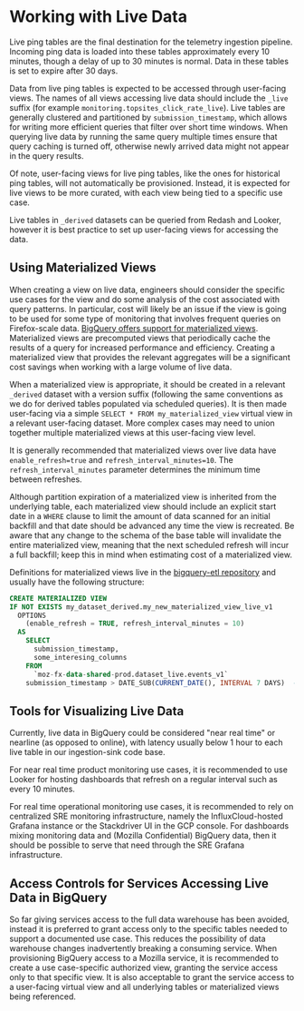 # Working with Live Data

Live ping tables are the final destination for the telemetry ingestion pipeline. Incoming ping data is loaded into these tables approximately every 10 minutes, though a delay of up to 30 minutes is normal. Data in these tables is set to expire after 30 days.

Data from live ping tables is expected to be accessed through user-facing views. The names of all views accessing live data should include the `_live` suffix (for example `monitoring.topsites_click_rate_live`). Live tables are generally clustered and partitioned by `submission_timestamp`, which allows for writing more efficient queries that filter over short time windows. When querying live data by running the same query multiple times ensure that query caching is turned off, otherwise newly arrived data might not appear in the query results.

Of note, user-facing views for live ping tables, like the ones for historical ping tables, will not automatically be provisioned. Instead, it is expected for live views to be more curated, with each view being tied to a specific use case.

Live tables in `_derived` datasets can be queried from Redash and Looker, however it is best practice to set up user-facing views for accessing the data.

## Using Materialized Views

When creating a view on live data, engineers should consider the specific use cases for the view and do some analysis of the cost associated with query patterns. In particular, cost will likely be an issue if the view is going to be used for some type of monitoring that involves frequent queries on Firefox-scale data. [BigQuery offers support for materialized views](https://cloud.google.com/bigquery/docs/materialized-views-intro). Materialized views are precomputed views that periodically cache the results of a query for increased performance and efficiency. Creating a materialized view that provides the relevant aggregates will be a significant cost savings when working with a large volume of live data.

When a materialized view is appropriate, it should be created in a relevant `_derived` dataset with a version suffix (following the same conventions as we do for derived tables populated via scheduled queries). It is then made user-facing via a simple `SELECT * FROM my_materialized_view` virtual view in a relevant user-facing dataset. More complex cases may need to union together multiple materialized views at this user-facing view level.

It is generally recommended that materialized views over live data have `enable_refresh=true` and `refresh_interval_minutes=10`. The `refresh_interval_minutes` parameter determines the minimum time between refreshes.

Although partition expiration of a materialized view is inherited from the underlying table, each materialized view should include an explicit start date in a `WHERE` clause to limit the amount of data scanned for an initial backfill and that date should be advanced any time the view is recreated. Be aware that any change to the schema of the base table will invalidate the entire materialized view, meaning that the next scheduled refresh will incur a full backfill; keep this in mind when estimating cost of a materialized view.

Definitions for materialized views live in the [bigquery-etl repository](https://github.com/mozilla/bigquery-etl) and usually have the following structure:

```sql
CREATE MATERIALIZED VIEW
IF NOT EXISTS my_dataset_derived.my_new_materialized_view_live_v1
  OPTIONS
    (enable_refresh = TRUE, refresh_interval_minutes = 10)
  AS
    SELECT
      submission_timestamp,
      some_interesing_columns
    FROM
      `moz-fx-data-shared-prod.dataset_live.events_v1`
    submission_timestamp > DATE_SUB(CURRENT_DATE(), INTERVAL 7 DAYS)  -- limit amount of data to be backfilled ($$$)
```

## Tools for Visualizing Live Data

Currently, live data in BigQuery could be considered "near real time" or nearline (as opposed to online), with latency usually below 1 hour to each live table in our ingestion-sink code base.

For near real time product monitoring use cases, it is recommended to use Looker for hosting dashboards that refresh on a regular interval such as every 10 minutes.

For real time operational monitoring use cases, it is recommended to rely on centralized SRE monitoring infrastructure, namely the InfluxCloud-hosted Grafana instance or the Stackdriver UI in the GCP console. For dashboards mixing monitoring data and (Mozilla Confidential) BigQuery data, then it should be possible to serve that need through the SRE Grafana infrastructure.

## Access Controls for Services Accessing Live Data in BigQuery

So far giving services access to the full data warehouse has been avoided, instead it is preferred to grant access only to the specific tables needed to support a documented use case. This reduces the possibility of data warehouse changes inadvertently breaking a consuming service.
When provisioning BigQuery access to a Mozilla service, it is recommended to create a use case-specific authorized view, granting the service access only to that specific view. It is also acceptable to grant the service access to a user-facing virtual view and all underlying tables or materialized views being referenced.

